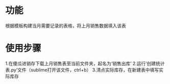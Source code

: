 # 功能
根据模板构建当月需要记录的表格，将上月销售数据填入该表
# 使用步骤
1.在傻瓜进销存下载上月销售表至当前文件夹，起名为‘销售出库’
2.运行‘创建统计表.py’文件（sublime打开该文件，ctrl+b）
3.清点实际库存，在新建表中填写实际库存

